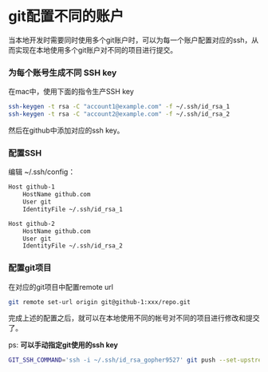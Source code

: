 # git配置不同的账户
当本地开发时需要同时使用多个git账户时，可以为每一个账户配置对应的ssh，从而实现在本地使用多个git账户对不同的项目进行提交。
### 为每个账号生成不同 SSH key
在mac中，使用下面的指令生产SSH key
```sh
ssh-keygen -t rsa -C "account1@example.com" -f ~/.ssh/id_rsa_1
ssh-keygen -t rsa -C "account2@example.com" -f ~/.ssh/id_rsa_2
```
然后在github中添加对应的ssh key。
### 配置SSH
编辑 ~/.ssh/config：
```sh
Host github-1
    HostName github.com
    User git
    IdentityFile ~/.ssh/id_rsa_1

Host github-2
    HostName github.com
    User git
    IdentityFile ~/.ssh/id_rsa_2
```
### 配置git项目
在对应的git项目中配置remote url
```sh
git remote set-url origin git@github-1:xxx/repo.git
```

完成上述的配置之后，就可以在本地使用不同的帐号对不同的项目进行修改和提交了。

ps: **可以手动指定git使用的ssh key**
```sh
GIT_SSH_COMMAND='ssh -i ~/.ssh/id_rsa_gopher9527' git push --set-upstream origin main
```